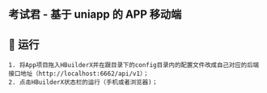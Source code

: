 ## 考试君 - 基于 uniapp 的 APP 移动端

## 🍿 运行
```
1. 将App项目拖入HBuilderX并在跟目录下的config目录内的配置文件改成自己对应的后端接口地址（http://localhost:6662/api/v1）；
2. 点击HBuilderX状态栏的运行（手机或者浏览器)；
```